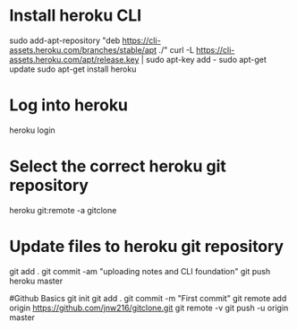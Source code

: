 
# Install heroku CLI


sudo add-apt-repository "deb https://cli-assets.heroku.com/branches/stable/apt ./"
curl -L https://cli-assets.heroku.com/apt/release.key | sudo apt-key add -
sudo apt-get update
sudo apt-get install heroku



# Log into heroku

heroku login



# Select the correct heroku git repository

heroku git:remote -a gitclone


# Update files to heroku git repository

git add . 
git commit -am "uploading notes and CLI foundation"
git push heroku master






#Github Basics
git init
git add .
git commit -m "First commit"
git remote add origin https://github.com/jnw216/gitclone.git
git remote -v
git push -u origin master
